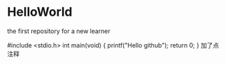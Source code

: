 # HelloWorld
the first repository for a new learner

#include <stdio.h>
int main(void)
{
printf("Hello github");
return 0;
}
加了点注释

